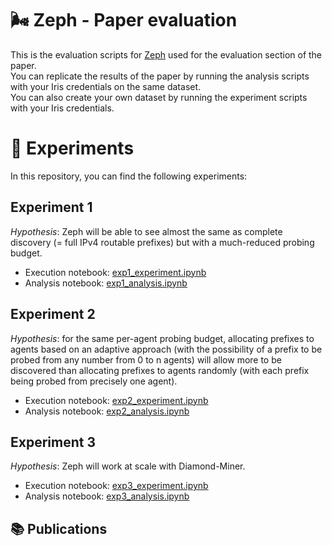 # 🌬️ Zeph - Paper evaluation

This is the evaluation scripts for [Zeph](https://github.com/dioptra-io/zeph) used for the evaluation section of the paper.  
You can replicate the results of the paper by running the analysis scripts with your Iris credentials on the same dataset.  
You can also create your own dataset by running the experiment scripts with your Iris credentials.

# 🧪 Experiments

In this repository, you can find the following experiments:

## Experiment 1

*Hypothesis*: Zeph will be able to see almost the same as complete discovery
(= full IPv4 routable prefixes) but with a much-reduced probing budget.

* Execution notebook: [exp1_experiment.ipynb](exp1_experiment.ipynb)
* Analysis notebook: [exp1_analysis.ipynb](exp1_analysis.ipynb)

## Experiment 2

*Hypothesis*: for the same per-agent probing budget, allocating prefixes to agents based on an adaptive approach
(with the possibility of a prefix to be probed from any number from 0 to n agents)
will allow more to be discovered than allocating prefixes to agents randomly (with each prefix being probed from precisely one agent).

* Execution notebook: [exp2_experiment.ipynb](exp2_experiment.ipynb)
* Analysis notebook: [exp2_analysis.ipynb](exp2_analysis.ipynb)

## Experiment 3

*Hypothesis*: Zeph will work at scale with Diamond-Miner. 

* Execution notebook: [exp3_experiment.ipynb](exp3_experiment.ipynb)
* Analysis notebook: [exp3_analysis.ipynb](exp3_analysis.ipynb)

## 📚 Publications

```
```
